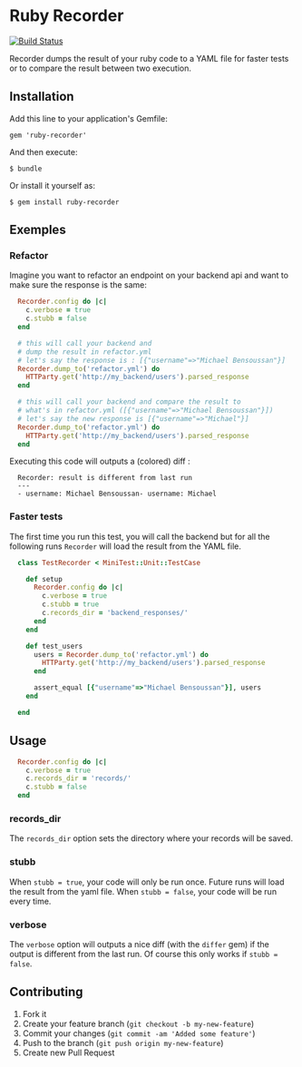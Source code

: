 # Ruby Recorder

[![Build Status](https://secure.travis-ci.org/mickey/ruby-recorder.png)](http://travis-ci.org/mickey/ruby-recorder)

Recorder dumps the result of your ruby code to a YAML file for faster tests or to compare the result between two execution.

## Installation

Add this line to your application's Gemfile:

    gem 'ruby-recorder'

And then execute:

    $ bundle

Or install it yourself as:

    $ gem install ruby-recorder

## Exemples

### Refactor

Imagine you want to refactor an endpoint on your backend api and want to make sure the response is the same:

```ruby
  Recorder.config do |c|
    c.verbose = true
    c.stubb = false
  end

  # this will call your backend and 
  # dump the result in refactor.yml
  # let's say the response is : [{"username"=>"Michael Bensoussan"}]
  Recorder.dump_to('refactor.yml') do
    HTTParty.get('http://my_backend/users').parsed_response
  end

  # this will call your backend and compare the result to
  # what's in refactor.yml ([{"username"=>"Michael Bensoussan"}])
  # let's say the new response is [{"username"=>"Michael"}]
  Recorder.dump_to('refactor.yml') do
    HTTParty.get('http://my_backend/users').parsed_response
  end

```

Executing this code will outputs a (colored) diff :

```
  Recorder: result is different from last run
  ---
  - username: Michael Bensoussan- username: Michael
```

### Faster tests

The first time you run this test, you will call the backend but for all the following runs `Recorder` will load the result from the YAML file.

```ruby
  class TestRecorder < MiniTest::Unit::TestCase

    def setup
      Recorder.config do |c|
        c.verbose = true
        c.stubb = true
        c.records_dir = 'backend_responses/'
      end
    end

    def test_users
      users = Recorder.dump_to('refactor.yml') do
        HTTParty.get('http://my_backend/users').parsed_response
      end

      assert_equal [{"username"=>"Michael Bensoussan"}], users
    end

  end
```

## Usage

```ruby
  Recorder.config do |c|
    c.verbose = true
    c.records_dir = 'records/'
    c.stubb = false
  end
```

### records_dir

The `records_dir` option sets the directory where your records will be saved.

### stubb

When `stubb = true`, your code will only be run once. Future runs will load the result from the yaml file.
When `stubb = false`, your code will be run every time.

### verbose

The `verbose` option will outputs a nice diff (with the `differ` gem) if the output is different from the last run.
Of course this only works if `stubb = false`.


## Contributing

1. Fork it
2. Create your feature branch (`git checkout -b my-new-feature`)
3. Commit your changes (`git commit -am 'Added some feature'`)
4. Push to the branch (`git push origin my-new-feature`)
5. Create new Pull Request
